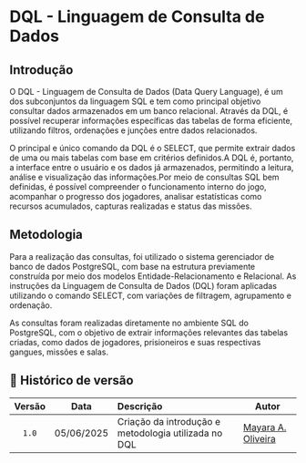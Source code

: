 # DQL - Linguagem de Consulta de Dados 

## Introdução

O DQL - Linguagem de Consulta de Dados (Data Query Language), é um dos subconjuntos da linguagem SQL e tem como principal objetivo consultar dados armazenados em um banco relacional. Através da DQL, é possível recuperar informações específicas das tabelas de forma eficiente, utilizando filtros, ordenações e junções entre dados relacionados.

O principal e único comando da DQL é o SELECT, que permite extrair dados de uma ou mais tabelas com base em critérios definidos.A DQL é, portanto, a interface entre o usuário e os dados já armazenados, permitindo a leitura, análise e visualização das informações.Por meio de consultas SQL bem definidas, é possível compreender o funcionamento interno do jogo, acompanhar o progresso dos jogadores, analisar estatísticas como recursos acumulados, capturas realizadas e status das missões.

## Metodologia 

Para a realização das consultas, foi utilizado o sistema gerenciador de banco de dados PostgreSQL, com base na estrutura previamente construída por meio dos modelos Entidade-Relacionamento e Relacional. As instruções da Linguagem de Consulta de Dados (DQL) foram aplicadas utilizando o comando SELECT, com variações de filtragem, agrupamento e ordenação.

As consultas foram realizadas diretamente no ambiente SQL do PostgreSQL, com o objetivo de extrair informações relevantes das tabelas criadas, como dados de jogadores, prisioneiros e suas respectivas gangues, missões e salas.

## 📑 Histórico de versão

| Versão| Data      | Descrição | Autor |
| :-:   | :-:       | :--       | --    |
| `1.0`   | 05/06/2025 |Criação da introdução e metodologia utilizada no DQL | [Mayara A. Oliveira](https://github.com/Mayara-tech)  |